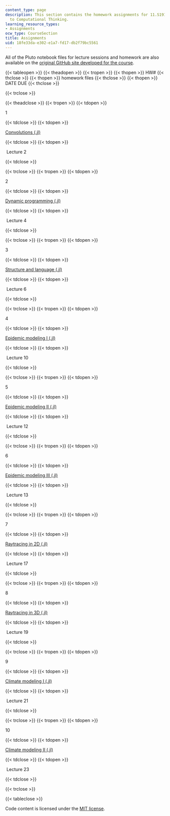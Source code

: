 ```yaml
---
content_type: page
description: This section contains the homework assignments for 11.S191 Introduction
  to Computational Thinking.
learning_resource_types:
- Assignments
ocw_type: CourseSection
title: Assignments
uid: 18fe33da-e302-e1a7-fd17-db2f79bc5561
---
```


All of the Pluto notebook files for lecture sessions and homework are also available on the [original GitHub site developed for the course](https://github.com/mitmath/18S191/find/Fall20).

{{< tableopen >}}
{{< theadopen >}}
{{< tropen >}}
{{< thopen >}}
HW#
{{< thclose >}}
{{< thopen >}}
homework files
{{< thclose >}}
{{< thopen >}}
DATE DUE
{{< thclose >}}

{{< trclose >}}

{{< theadclose >}}
{{< tropen >}}
{{< tdopen >}}


1


{{< tdclose >}}
{{< tdopen >}}


[Convolutions (.jl)](https://raw.githubusercontent.com/mitmath/18S191/Fall20/homework/homework1/hw1.jl)


{{< tdclose >}}
{{< tdopen >}}


 Lecture 2


{{< tdclose >}}

{{< trclose >}}
{{< tropen >}}
{{< tdopen >}}


2


{{< tdclose >}}
{{< tdopen >}}


[Dynamic programming (.jl)](https://raw.githubusercontent.com/mitmath/18S191/Fall20/homework/homework2/hw2.jl)


{{< tdclose >}}
{{< tdopen >}}


 Lecture 4


{{< tdclose >}}

{{< trclose >}}
{{< tropen >}}
{{< tdopen >}}


3


{{< tdclose >}}
{{< tdopen >}}


[Structure and language (.jl)](https://raw.githubusercontent.com/mitmath/18S191/Fall20/homework/homework3/hw3.jl)


{{< tdclose >}}
{{< tdopen >}}


 Lecture 6


{{< tdclose >}}

{{< trclose >}}
{{< tropen >}}
{{< tdopen >}}


4


{{< tdclose >}}
{{< tdopen >}}


[Epidemic modeling I (.jl)](https://raw.githubusercontent.com/mitmath/18S191/Fall20/homework/homework4/hw4.jl)


{{< tdclose >}}
{{< tdopen >}}


 Lecture 10


{{< tdclose >}}

{{< trclose >}}
{{< tropen >}}
{{< tdopen >}}


5


{{< tdclose >}}
{{< tdopen >}}


[Epidemic modeling II (.jl)](https://raw.githubusercontent.com/mitmath/18S191/Fall20/homework/homework5/hw5.jl)


{{< tdclose >}}
{{< tdopen >}}


 Lecture 12


{{< tdclose >}}

{{< trclose >}}
{{< tropen >}}
{{< tdopen >}}


6


{{< tdclose >}}
{{< tdopen >}}


[Epidemic modeling III (.jl)](https://raw.githubusercontent.com/mitmath/18S191/Fall20/homework/homework6/hw6.jl)


{{< tdclose >}}
{{< tdopen >}}


 Lecture 13


{{< tdclose >}}

{{< trclose >}}
{{< tropen >}}
{{< tdopen >}}


7


{{< tdclose >}}
{{< tdopen >}}


[Raytracing in 2D (.jl)](https://raw.githubusercontent.com/mitmath/18S191/Fall20/homework/homework7/hw7.jl)


{{< tdclose >}}
{{< tdopen >}}


 Lecture 17


{{< tdclose >}}

{{< trclose >}}
{{< tropen >}}
{{< tdopen >}}


8


{{< tdclose >}}
{{< tdopen >}}


[Raytracing in 3D (.jl)](https://raw.githubusercontent.com/mitmath/18S191/Fall20/homework/homework8/hw8.jl)


{{< tdclose >}}
{{< tdopen >}}


 Lecture 19


{{< tdclose >}}

{{< trclose >}}
{{< tropen >}}
{{< tdopen >}}


9


{{< tdclose >}}
{{< tdopen >}}


[Climate modeling I (.jl)](https://raw.githubusercontent.com/mitmath/18S191/Fall20/homework/homework9/hw9.jl)


{{< tdclose >}}
{{< tdopen >}}


 Lecture 21


{{< tdclose >}}

{{< trclose >}}
{{< tropen >}}
{{< tdopen >}}


10


{{< tdclose >}}
{{< tdopen >}}


[Climate modeling II (.jl)](https://raw.githubusercontent.com/mitmath/18S191/Fall20/homework/homework10/hw10.jl)


{{< tdclose >}}
{{< tdopen >}}


 Lecture 23


{{< tdclose >}}

{{< trclose >}}

{{< tableclose >}}

Code content is licensed under the [MIT license](https://opensource.org/licenses/MIT).